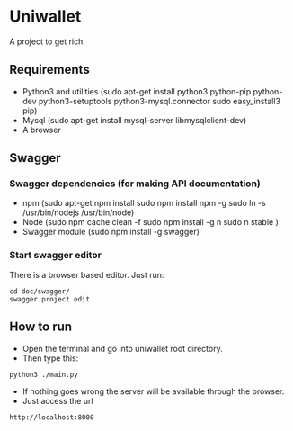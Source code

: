 # Uniwallet
A project to get rich.

## Requirements

 * Python3 and utilities (sudo apt-get install python3 python-pip python-dev python3-setuptools python3-mysql.connector
 sudo easy_install3 pip)
 * Mysql (sudo apt-get install mysql-server libmysqlclient-dev)
 * A browser

## Swagger
### Swagger dependencies (for making API documentation)
 * npm (sudo apt-get npm install
 sudo npm install npm -g
 sudo ln -s /usr/bin/nodejs /usr/bin/node)
 * Node (sudo npm cache clean -f
 sudo npm install -g n
 sudo n stable
 )
 * Swagger module (sudo npm install -g swagger)

### Start swagger editor
There is a browser based editor. Just run:
 ```
 cd doc/swagger/
 swagger project edit
 ```


## How to run

 * Open the terminal and go into uniwallet root directory.
 * Then type this:
 ```
python3 ./main.py
 ```
 * If nothing goes wrong the server will be available through the browser.
 * Just access the url 
 ```
 http://localhost:8000
 ```
